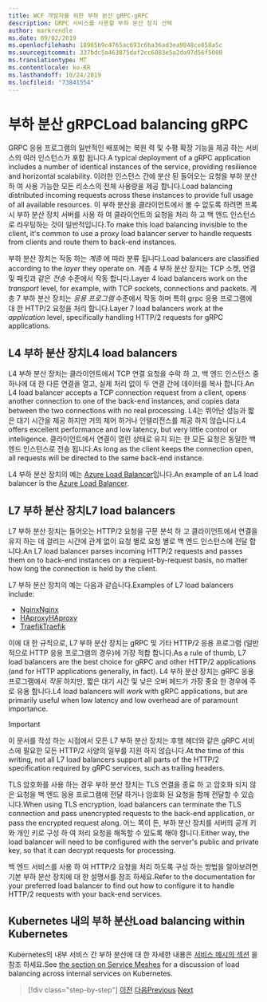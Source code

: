 ```yaml
---
title: WCF 개발자를 위한 부하 분산 gRPC-gRPC
description: GRPC 서비스를 사용할 부하 분산 장치 선택
author: markrendle
ms.date: 09/02/2019
ms.openlocfilehash: 18965b9c4765ac693c6ba36ad3ea9848ce858a5c
ms.sourcegitcommit: 337bdc5a463875daf2cc6883e5a2da97d56f5000
ms.translationtype: MT
ms.contentlocale: ko-KR
ms.lasthandoff: 10/24/2019
ms.locfileid: "73841554"
---
```

# <a name="load-balancing-grpc"></a><span data-ttu-id="0a9c6-103">부하 분산 gRPC</span><span class="sxs-lookup"><span data-stu-id="0a9c6-103">Load balancing gRPC</span></span>

<span data-ttu-id="0a9c6-104">GRPC 응용 프로그램의 일반적인 배포에는 복원 력 및 수평 확장 기능을 제공 하는 서비스의 여러 인스턴스가 포함 됩니다.</span><span class="sxs-lookup"><span data-stu-id="0a9c6-104">A typical deployment of a gRPC application includes a number of identical instances of the service, providing resilience and horizontal scalability.</span></span> <span data-ttu-id="0a9c6-105">이러한 인스턴스 간에 분산 된 들어오는 요청을 부하 분산 하 여 사용 가능한 모든 리소스의 전체 사용량을 제공 합니다.</span><span class="sxs-lookup"><span data-stu-id="0a9c6-105">Load balancing distributed incoming requests across these instances to provide full usage of all available resources.</span></span> <span data-ttu-id="0a9c6-106">이 부하 분산을 클라이언트에서 볼 수 없도록 하려면 프록시 부하 분산 장치 서버를 사용 하 여 클라이언트의 요청을 처리 하 고 백 엔드 인스턴스로 라우팅하는 것이 일반적입니다.</span><span class="sxs-lookup"><span data-stu-id="0a9c6-106">To make this load balancing invisible to the client, it's common to use a proxy load balancer server to handle requests from clients and route them to back-end instances.</span></span>

<span data-ttu-id="0a9c6-107">부하 분산 장치는 작동 하는 *계층* 에 따라 분류 됩니다.</span><span class="sxs-lookup"><span data-stu-id="0a9c6-107">Load balancers are classified according to the *layer* they operate on.</span></span> <span data-ttu-id="0a9c6-108">계층 4 부하 분산 장치는 TCP 소켓, 연결 및 패킷과 같은 *전송* 수준에서 작동 합니다.</span><span class="sxs-lookup"><span data-stu-id="0a9c6-108">Layer 4 load balancers work on the *transport* level, for example, with TCP sockets, connections and packets.</span></span> <span data-ttu-id="0a9c6-109">계층 7 부하 분산 장치는 *응용 프로그램* 수준에서 작동 하며 특히 grpc 응용 프로그램에 대 한 HTTP/2 요청을 처리 합니다.</span><span class="sxs-lookup"><span data-stu-id="0a9c6-109">Layer 7 load balancers work at the *application* level, specifically handling HTTP/2 requests for gRPC applications.</span></span>

## <a name="l4-load-balancers"></a><span data-ttu-id="0a9c6-110">L4 부하 분산 장치</span><span class="sxs-lookup"><span data-stu-id="0a9c6-110">L4 load balancers</span></span>

<span data-ttu-id="0a9c6-111">L4 부하 분산 장치는 클라이언트에서 TCP 연결 요청을 수락 하 고, 백 엔드 인스턴스 중 하나에 대 한 다른 연결을 열고, 실제 처리 없이 두 연결 간에 데이터를 복사 합니다.</span><span class="sxs-lookup"><span data-stu-id="0a9c6-111">An L4 load balancer accepts a TCP connection request from a client, opens another connection to one of the back-end instances, and copies data between the two connections with no real processing.</span></span> <span data-ttu-id="0a9c6-112">L4는 뛰어난 성능과 짧은 대기 시간을 제공 하지만 거의 제어 하거나 인텔리전스를 제공 하지 않습니다.</span><span class="sxs-lookup"><span data-stu-id="0a9c6-112">L4 offers excellent performance and low latency, but very little control or intelligence.</span></span> <span data-ttu-id="0a9c6-113">클라이언트에서 연결이 열린 상태로 유지 되는 한 모든 요청은 동일한 백 엔드 인스턴스로 전송 됩니다.</span><span class="sxs-lookup"><span data-stu-id="0a9c6-113">As long as the client keeps the connection open, all requests will be directed to the same back-end instance.</span></span>

<span data-ttu-id="0a9c6-114">L4 부하 분산 장치의 예는 [Azure Load Balancer](https://azure.microsoft.com/services/load-balancer/)입니다.</span><span class="sxs-lookup"><span data-stu-id="0a9c6-114">An example of an L4 load balancer is the [Azure Load Balancer](https://azure.microsoft.com/services/load-balancer/).</span></span>

## <a name="l7-load-balancers"></a><span data-ttu-id="0a9c6-115">L7 부하 분산 장치</span><span class="sxs-lookup"><span data-stu-id="0a9c6-115">L7 load balancers</span></span>

<span data-ttu-id="0a9c6-116">L7 부하 분산 장치는 들어오는 HTTP/2 요청을 구문 분석 하 고 클라이언트에서 연결을 유지 하는 데 걸리는 시간에 관계 없이 요청 별로 요청 별로 백 엔드 인스턴스에 전달 합니다.</span><span class="sxs-lookup"><span data-stu-id="0a9c6-116">An L7 load balancer parses incoming HTTP/2 requests and passes them on to back-end instances on a request-by-request basis, no matter how long the connection is held by the client.</span></span>

<span data-ttu-id="0a9c6-117">L7 부하 분산 장치의 예는 다음과 같습니다.</span><span class="sxs-lookup"><span data-stu-id="0a9c6-117">Examples of L7 load balancers include:</span></span>

- [<span data-ttu-id="0a9c6-118">Nginx</span><span class="sxs-lookup"><span data-stu-id="0a9c6-118">Nginx</span></span>](https://www.nginx.com/)
- [<span data-ttu-id="0a9c6-119">HAproxy</span><span class="sxs-lookup"><span data-stu-id="0a9c6-119">HAproxy</span></span>](https://www.haproxy.com/)
- [<span data-ttu-id="0a9c6-120">Traefik</span><span class="sxs-lookup"><span data-stu-id="0a9c6-120">Traefik</span></span>](https://traefik.io/)

<span data-ttu-id="0a9c6-121">이에 대 한 규칙으로, L7 부하 분산 장치는 gRPC 및 기타 HTTP/2 응용 프로그램 (일반적으로 HTTP 응용 프로그램의 경우)에 가장 적합 합니다.</span><span class="sxs-lookup"><span data-stu-id="0a9c6-121">As a rule of thumb, L7 load balancers are the best choice for gRPC and other HTTP/2 applications (and for HTTP applications generally, in fact).</span></span> <span data-ttu-id="0a9c6-122">L4 부하 분산 장치는 gRPC 응용 프로그램에서 *작동* 하지만, 짧은 대기 시간 및 낮은 오버 헤드가 가장 중요 한 경우에 주로 유용 합니다.</span><span class="sxs-lookup"><span data-stu-id="0a9c6-122">L4 load balancers will *work* with gRPC applications, but are primarily useful when low latency and low overhead are of paramount importance.</span></span>

> [!IMPORTANT]
> <span data-ttu-id="0a9c6-123">이 문서를 작성 하는 시점에서 모든 L7 부하 분산 장치는 후행 헤더와 같은 gRPC 서비스에 필요한 모든 HTTP/2 사양의 일부를 지원 하지 않습니다.</span><span class="sxs-lookup"><span data-stu-id="0a9c6-123">At the time of this writing, not all L7 load balancers support all parts of the HTTP/2 specification required by gRPC services, such as trailing headers.</span></span>

<span data-ttu-id="0a9c6-124">TLS 암호화를 사용 하는 경우 부하 분산 장치는 TLS 연결을 종료 하 고 암호화 되지 않은 요청을 백 엔드 응용 프로그램에 전달 하거나 암호화 된 요청을 함께 전달할 수 있습니다.</span><span class="sxs-lookup"><span data-stu-id="0a9c6-124">When using TLS encryption, load balancers can terminate the TLS connection and pass unencrypted requests to the back-end application, or pass the encrypted request along.</span></span> <span data-ttu-id="0a9c6-125">어느 쪽이 든, 부하 분산 장치를 서버의 공개 키와 개인 키로 구성 하 여 처리 요청을 해독할 수 있도록 해야 합니다.</span><span class="sxs-lookup"><span data-stu-id="0a9c6-125">Either way, the load balancer will need to be configured with the server's public and private key, so that it can decrypt requests for processing.</span></span>

<span data-ttu-id="0a9c6-126">백 엔드 서비스를 사용 하 여 HTTP/2 요청을 처리 하도록 구성 하는 방법을 알아보려면 기본 부하 분산 장치에 대 한 설명서를 참조 하세요.</span><span class="sxs-lookup"><span data-stu-id="0a9c6-126">Refer to the documentation for your preferred load balancer to find out how to configure it to handle HTTP/2 requests with your back-end services.</span></span>

## <a name="load-balancing-within-kubernetes"></a><span data-ttu-id="0a9c6-127">Kubernetes 내의 부하 분산</span><span class="sxs-lookup"><span data-stu-id="0a9c6-127">Load balancing within Kubernetes</span></span>

<span data-ttu-id="0a9c6-128">Kubernetes의 내부 서비스 간 부하 분산에 대 한 자세한 내용은 [서비스 메시의 섹션](service-mesh.md) 을 참조 하세요.</span><span class="sxs-lookup"><span data-stu-id="0a9c6-128">See [the section on Service Meshes](service-mesh.md) for a discussion of load balancing across internal services on Kubernetes.</span></span>

>[!div class="step-by-step"]
><span data-ttu-id="0a9c6-129">[이전](service-mesh.md)
>[다음](application-performance-management.md)</span><span class="sxs-lookup"><span data-stu-id="0a9c6-129">[Previous](service-mesh.md)
[Next](application-performance-management.md)</span></span>

